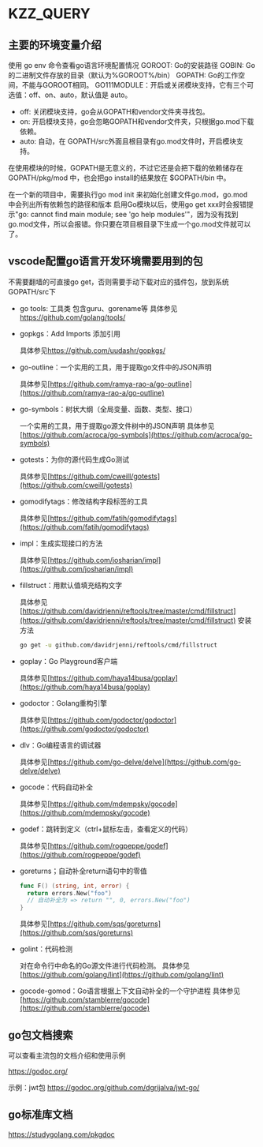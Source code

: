 # KZZ_QUERY

## 主要的环境变量介绍

使用 go env 命令查看go语言环境配置情况
GOROOT: Go的安装路径
GOBIN: Go的二进制文件存放的目录（默认为%GOROOT%/bin）
GOPATH: Go的工作空间，不能与GOROOT相同。
GO111MODULE：开启或关闭模块支持，它有三个可选值：off、on、auto，默认值是 auto。

* off: 关闭模块支持，go会从GOPATH和vendor文件夹寻找包。
* on: 开启模块支持，go会忽略GOPATH和vendor文件夹，只根据go.mod下载依赖。
* auto: 自动，在 GOPATH/src外面且根目录有go.mod文件时，开启模块支持。

在使用模块的时候，GOPATH是无意义的，不过它还是会把下载的依赖储存在GOPATH/pkg/mod 中，也会把go install的结果放在 $GOPATH/bin 中。

在一个新的项目中，需要执行go mod init 来初始化创建文件go.mod，go.mod 中会列出所有依赖包的路径和版本
启用Go模块以后，使用go get xxx时会报错提示"go: cannot find main module; see 'go help modules'"，因为没有找到go.mod文件，所以会报错。你只要在项目根目录下生成一个go.mod文件就可以了。

## vscode配置go语言开发环境需要用到的包

不需要翻墙的可直接go get，否则需要手动下载对应的插件包，放到系统GOPATH/src下

* go tools: 工具类 包含guru、gorename等
 具体参见<https://github.com/golang/tools/>

* gopkgs：Add Imports 添加引用

  具体参见<https://github.com/uudashr/gopkgs/>

* go-outline：一个实用的工具，用于提取go文件中的JSON声明

  具体参见[https://github.com/ramya-rao-a/go-outline](https://github.com/ramya-rao-a/go-outline)

* go-symbols：树状大纲（全局变量、函数、类型、接口）

  一个实用的工具，用于提取go源文件树中的JSON声明
  具体参见[https://github.com/acroca/go-symbols](https://github.com/acroca/go-symbols)

* gotests：为你的源代码生成Go测试

  具体参见[https://github.com/cweill/gotests](https://github.com/cweill/gotests)

* gomodifytags：修改结构字段标签的工具

  具体参见[https://github.com/fatih/gomodifytags](https://github.com/fatih/gomodifytags)

* impl：生成实现接口的方法

  具体参见[https://github.com/josharian/impl](https://github.com/josharian/impl)

* fillstruct：用默认值填充结构文字

  具体参见[https://github.com/davidrjenni/reftools/tree/master/cmd/fillstruct](https://github.com/davidrjenni/reftools/tree/master/cmd/fillstruct)
  安装方法

  ```bash
  go get -u github.com/davidrjenni/reftools/cmd/fillstruct
  ```

* goplay：Go Playground客户端

  具体参见[https://github.com/haya14busa/goplay](https://github.com/haya14busa/goplay)

* godoctor：Golang重构引擎

  具体参见[https://github.com/godoctor/godoctor](https://github.com/godoctor/godoctor)

* dlv：Go编程语言的调试器

  具体参见[https://github.com/go-delve/delve](https://github.com/go-delve/delve)

* gocode：代码自动补全

  具体参见[https://github.com/mdempsky/gocode](https://github.com/mdempsky/gocode)

* godef：跳转到定义（ctrl+鼠标左击，查看定义的代码）

  具体参见[https://github.com/rogpeppe/godef](https://github.com/rogpeppe/godef)

* goreturns；自动补全return语句中的零值

  ``` go
  func F() (string, int, error) {
    return errors.New("foo")
    // 自动补全为 => return "", 0, errors.New("foo")
  }
  ```

  具体参见[https://github.com/sqs/goreturns](https://github.com/sqs/goreturns)

* golint：代码检测

  对在命令行中命名的Go源文件进行代码检测。
  具体参见[https://github.com/golang/lint](https://github.com/golang/lint)

* gocode-gomod：Go语言根据上下文自动补全的一个守护进程
  具体参见[https://github.com/stamblerre/gocode](https://github.com/stamblerre/gocode)

## go包文档搜索

可以查看主流包的文档介绍和使用示例

<https://godoc.org/>

示例：jwt包 <https://godoc.org/github.com/dgrijalva/jwt-go/>

## go标准库文档

<https://studygolang.com/pkgdoc>